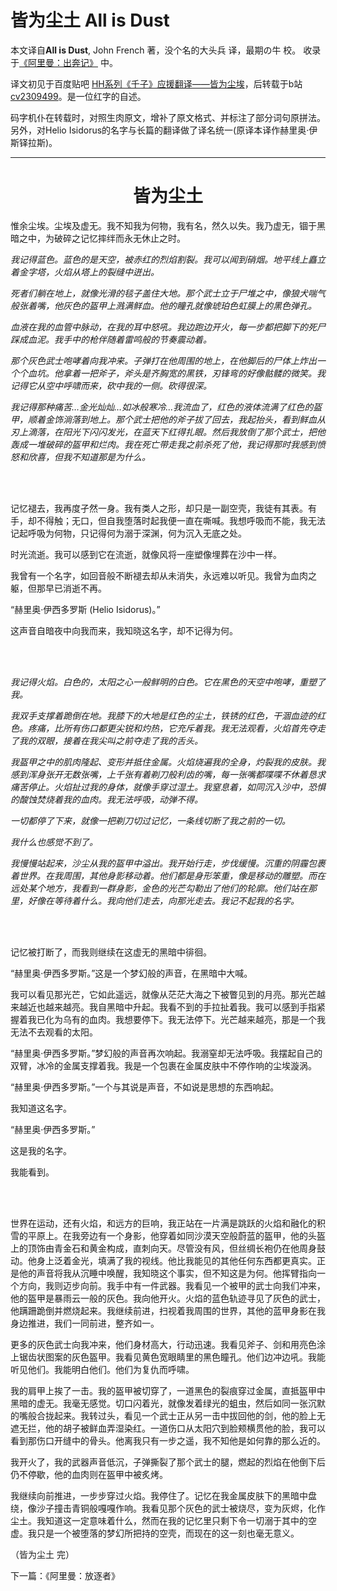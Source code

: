 # 皆为尘土 All is Dust

本文译自**All is Dust**, John French 著，没个名的大头兵 译，最期の牛 校。
收录于[《阿里曼：出奔记》](https://www.bilibili.com/read/readlist/rl724148) 中。

译文初见于百度贴吧 [HH系列《千子》应援翻译——皆为尘埃](http://tieba.baidu.com/p/1616922743?pid=20177805577&cid=0#20177805577)，后转载于b站[cv2309499](https://www.bilibili.com/read/cv2309499/)。是一位红字的自述。

码字机仆在转载时，对照生肉原文，增补了原文格式、并标注了部分词句原拼法。另外，对Helio Isidorus的名字与长篇的翻译做了译名统一\(原译本译作赫里奥·伊斯铎拉斯\)。

---

<div align="center">
<h1>皆为尘土</h1>
</div>

惟余尘埃。尘埃及虚无。我不知我为何物，我有名，然久以失。我乃虚无，锢于黑暗之中，为破碎之记忆摔绊而永无休止之时。

*我记得蓝色。蓝色的是天空，被赤红的烈焰割裂。我可以闻到硝烟。地平线上矗立着金字塔，火焰从塔上的裂缝中迸出。*

*死者们躺在地上，就像光滑的毯子盖住大地。那个武士立于尸堆之中，像狼犬喘气般张着嘴，他灰色的盔甲上溅满鲜血。他的瞳孔就像琥珀色虹膜上的黑色弹孔。*

*血液在我的血管中脉动，在我的耳中怒吼。我边跑边开火，每一步都把脚下的死尸踩成血泥。我手中的枪伴随着雷鸣般的节奏震动着。*

*那个灰色武士咆哮着向我冲来。子弹打在他周围的地上，在他脚后的尸体上炸出一个个血坑。他拿着一把斧子，斧头是齐胸宽的黑铁，刃锋弯的好像骷髅的微笑。我记得它从空中呼啸而来，砍中我的一侧。砍得很深。*

*我记得那种痛苦…金光灿灿…如冰般寒冷…我流血了，红色的液体流满了红色的盔甲，顺着金饰淌落到地上。那个武士把他的斧子拔了回去，我起抬头，看到鲜血从刃上滴落，在阳光下闪闪发光，在蓝天下红得扎眼。然后我放倒了那个武士，把他轰成一堆破碎的盔甲和烂肉。我在死亡带走我之前杀死了他，我记得那时我感到愤怒和欣喜，但我不知道那是为什么。*

<br></br>

记忆褪去，我再度孑然一身。我有类人之形，却只是一副空壳，我徒有其表。有手，却不得触；无口，但自我堕落时起我便一直在嘶喊。我想呼吸而不能，我无法记起呼吸为何物，只记得何为溺于深渊，何为沉入无底之处。

时光流逝。我可以感到它在流逝，就像风将一座塑像埋葬在沙中一样。

我曾有一个名字，如回音般不断褪去却从未消失，永远难以听见。我曾为血肉之躯，但那早已消逝不再。

“赫里奥·伊西多罗斯 \(Helio Isidorus\)。”

这声音自暗夜中向我而来，我知晓这名字，却不记得为何。

<br></br>

*我记得火焰。白色的，太阳之心一般鲜明的白色。它在黑色的天空中咆哮，重塑了我。*

*我双手支撑着跪倒在地。我膝下的大地是红色的尘土，铁锈的红色，干涸血迹的红色。疼痛，比所有伤口都更尖锐和灼热，它充斥着我。我无法观看，火焰首先夺走了我的双眼，接着在我尖叫之前夺走了我的舌头。*

*我盔甲之中的肌肉隆起、变形并抵住金属。火焰烧遍我的全身，灼裂我的皮肤。我感到浑身张开无数张嘴，上千张有着剃刀般利齿的嘴，每一张嘴都喋喋不休着恳求痛苦停止。火焰扯过我的身体，就像手穿过湿土。我窒息着，如同沉入沙中，恐惧的酸蚀焚烧着我的血肉。我无法呼吸，动弹不得。*

*一切都停了下来，就像一把剃刀切过记忆，一条线切断了我之前的一切。*

*我什么也感觉不到了。*

*我慢慢站起来，沙尘从我的盔甲中溢出。我开始行走，步伐缓慢。沉重的阴霾包裹着世界。在我周围，其他身影移动着。他们都是身形笨重，像是移动的雕塑。而在远处某个地方，我看到一群身影，金色的光芒勾勒出了他们的轮廓。他们站在那里，好像在等待着什么。我向他们走去，向那光走去。我记不起我的名字。*

<br></br>

记忆被打断了，而我则继续在这虚无的黑暗中徘徊。

“赫里奥·伊西多罗斯。”这是一个梦幻般的声音，在黑暗中大喊。

我可以看见那光芒，它如此遥远，就像从茫茫大海之下被瞥见到的月亮。那光芒越来越近也越来越亮。我自黑暗中升起。我看不到的手拉扯着我。我可以感到手指紧握着我已化为乌有的血肉。我想要停下。我无法停下。光芒越来越亮，那是一个我无法不去观看的太阳。

“赫里奥·伊西多罗斯。”梦幻般的声音再次响起。我溺窒却无法呼吸。我摆起自己的双臂，冰冷的金属支撑着我。我是一个包裹在金属皮肤中不停作响的尘埃漩涡。

“赫里奥·伊西多罗斯。”一个与其说是声音，不如说是思想的东西响起。

我知道这名字。

“赫里奥·伊西多罗斯。”

这是我的名字。

我能看到。

<br></br>

世界在运动，还有火焰，和远方的巨响，我正站在一片满是跳跃的火焰和融化的积雪的平原上。在我旁边有一个身影，他穿着如同沙漠天空般蔚蓝的盔甲，他的头盔上的顶饰由青金石和黄金构成，直刺向天。尽管没有风，但丝绸长袍仍在他周身鼓动。他身上泛着金光，填满了我的视线。他比我能见的其他任何东西都更真实。正是他的声音将我从沉睡中唤醒，我知晓这个事实，但不知这是为何。他挥臂指向一个方向，我则迈步向前。我手中有一件武器。我看见一个被甲的武士向我们冲来，他的盔甲是暴雨云一般的灰色。我向他开火。火焰的蓝色轨迹寻见了灰色的武士，他蹒跚跪倒并燃烧起来。我继续前进，扫视着我周围的世界，其他的蓝甲身影在我身边推进，我们一同前进，整齐如一。

更多的灰色武士向我冲来，他们身材高大，行动迅速。我看见斧子、剑和用亮色涂上锯齿状图案的灰色盔甲。我看见黄色宽眼睛里的黑色瞳孔。他们边冲边吼。我能听见他们。我能明白他们。他们为复仇而呼啸。

我的肩甲上挨了一击。我的盔甲被切穿了，一道黑色的裂痕穿过金属，直抵盔甲中黑暗的虚无。我毫无感觉。切口闪着光，就像发着绿光的蛆虫，然后如同一张沉默的嘴般合拢起来。我转过头，看见一个武士正从另一击中拔回他的剑，他的脸上无遮无拦，他的胡子被鲜血弄湿染红。一道伤口从太阳穴到脸颊横贯他的脸，我可以看到那伤口开缝中的骨头。他离我只有一步之遥，我不知他是如何靠的那么近的。

我开火了，我的武器声音低沉，子弹撕裂了那个武士的腿，燃起的烈焰在他倒下后仍不停歇，他的血肉则在盔甲中被炙烤。

我继续向前推进，一步步穿过火焰。我停住了。记忆在我金属皮肤下的黑暗中盘绕，像沙子撞击青铜般嘎嘎作响。我看见那个灰色的武士被烧尽，变为灰烬，化作尘土。我知道这一定意味着什么，然而在我的记忆里只剩下令一切溺于其中的空虚。我只是一个被堕落的梦幻所把持的空壳，而现在的这一刻也毫无意义。

（皆为尘土 完）

下一篇：《阿里曼：放逐者》
